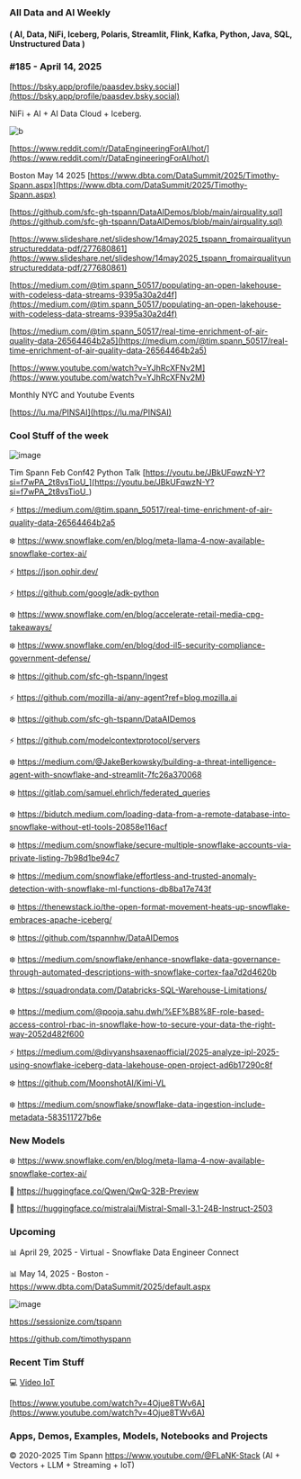 ###  All Data and AI Weekly 
#### ( AI, Data, NiFi, Iceberg, Polaris, Streamlit, Flink, Kafka, Python, Java, SQL, Unstructured Data )  
### #185 - April 14, 2025

[https://bsky.app/profile/paasdev.bsky.social](https://bsky.app/profile/paasdev.bsky.social)

NiFi + AI + AI Data Cloud + Iceberg.


![b](https://images.credential.net/badge/tiny/g6fomszs_1741624330730_badge.png)


[https://www.reddit.com/r/DataEngineeringForAI/hot/](https://www.reddit.com/r/DataEngineeringForAI/hot/)

Boston May 14 2025
[https://www.dbta.com/DataSummit/2025/Timothy-Spann.aspx](https://www.dbta.com/DataSummit/2025/Timothy-Spann.aspx)

[https://github.com/sfc-gh-tspann/DataAIDemos/blob/main/airquality.sql](https://github.com/sfc-gh-tspann/DataAIDemos/blob/main/airquality.sql)

[https://www.slideshare.net/slideshow/14may2025_tspann_fromairqualityunstructureddata-pdf/277680861](https://www.slideshare.net/slideshow/14may2025_tspann_fromairqualityunstructureddata-pdf/277680861)

[https://medium.com/@tim.spann_50517/populating-an-open-lakehouse-with-codeless-data-streams-9395a30a2d4f](https://medium.com/@tim.spann_50517/populating-an-open-lakehouse-with-codeless-data-streams-9395a30a2d4f)

[https://medium.com/@tim.spann_50517/real-time-enrichment-of-air-quality-data-26564464b2a5](https://medium.com/@tim.spann_50517/real-time-enrichment-of-air-quality-data-26564464b2a5)

[https://www.youtube.com/watch?v=YJhRcXFNv2M](https://www.youtube.com/watch?v=YJhRcXFNv2M)

Monthly NYC and Youtube Events

[https://lu.ma/PINSAI](https://lu.ma/PINSAI)



### Cool Stuff of the week

![image](https://github.com/user-attachments/assets/198a23fa-1ad0-47a5-a48f-18247d877e0f)

Tim Spann Feb Conf42 Python Talk [https://youtu.be/JBkUFqwzN-Y?si=f7wPA_2t8vsTioU_](https://youtu.be/JBkUFqwzN-Y?si=f7wPA_2t8vsTioU_)



⚡️ https://medium.com/@tim.spann_50517/real-time-enrichment-of-air-quality-data-26564464b2a5

❄️ https://www.snowflake.com/en/blog/meta-llama-4-now-available-snowflake-cortex-ai/

⚡️ https://json.ophir.dev/

⚡️  https://github.com/google/adk-python

❄️ https://www.snowflake.com/en/blog/accelerate-retail-media-cpg-takeaways/

❄️ https://www.snowflake.com/en/blog/dod-il5-security-compliance-government-defense/

❄️ https://github.com/sfc-gh-tspann/Ingest

⚡️ https://github.com/mozilla-ai/any-agent?ref=blog.mozilla.ai

❄️ https://github.com/sfc-gh-tspann/DataAIDemos

⚡️ https://github.com/modelcontextprotocol/servers

❄️ https://medium.com/@JakeBerkowsky/building-a-threat-intelligence-agent-with-snowflake-and-streamlit-7fc26a370068

❄️ https://gitlab.com/samuel.ehrlich/federated_queries

❄️ https://bidutch.medium.com/loading-data-from-a-remote-database-into-snowflake-without-etl-tools-20858e116acf

❄️ https://medium.com/snowflake/secure-multiple-snowflake-accounts-via-private-listing-7b98d1be94c7

❄️ https://medium.com/snowflake/effortless-and-trusted-anomaly-detection-with-snowflake-ml-functions-db8ba17e743f

❄️ https://thenewstack.io/the-open-format-movement-heats-up-snowflake-embraces-apache-iceberg/

❄️ https://github.com/tspannhw/DataAIDemos

❄️ https://medium.com/snowflake/enhance-snowflake-data-governance-through-automated-descriptions-with-snowflake-cortex-faa7d2d4620b

❄️ https://squadrondata.com/Databricks-SQL-Warehouse-Limitations/

❄️ https://medium.com/@pooja.sahu.dwh/%EF%B8%8F-role-based-access-control-rbac-in-snowflake-how-to-secure-your-data-the-right-way-2052d482f600

⚡️ https://medium.com/@divyanshsaxenaofficial/2025-analyze-ipl-2025-using-snowflake-iceberg-data-lakehouse-open-project-ad6b17290c8f

❄️ https://github.com/MoonshotAI/Kimi-VL

❄️ https://medium.com/snowflake/snowflake-data-ingestion-include-metadata-583511727b6e



### New Models

❄️ https://www.snowflake.com/en/blog/meta-llama-4-now-available-snowflake-cortex-ai/

🚀 https://huggingface.co/Qwen/QwQ-32B-Preview

🚀 https://huggingface.co/mistralai/Mistral-Small-3.1-24B-Instruct-2503



### Upcoming


📊 April 29, 2025 - Virtual - Snowflake Data Engineer Connect

📊 May 14, 2025 - Boston - https://www.dbta.com/DataSummit/2025/default.aspx

![image](https://github.com/user-attachments/assets/4d9314a0-92a9-4d77-bafd-668347f8e913)


https://sessionize.com/tspann

https://github.com/timothyspann



### Recent Tim Stuff

💻  [Video IoT](https://www.youtube.com/watch?v=Vgr1wnzxxB8&t=17s)<br/>

[https://www.youtube.com/watch?v=4Ojue8TWv6A](https://www.youtube.com/watch?v=4Ojue8TWv6A)


### Apps, Demos, Examples, Models, Notebooks and Projects

&copy; 2020-2025 Tim Spann  https://www.youtube.com/@FLaNK-Stack
(AI +  Vectors + LLM + Streaming + IoT)  

